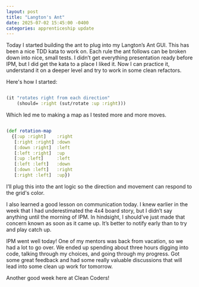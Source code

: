 ```yaml
---
layout: post
title: "Langton's Ant"
date: 2025-07-02 15:45:00 -0400
categories: apprenticeship update
---
```


Today I started building the ant to plug into my Langton’s Ant GUI. This has
been a nice TDD kata to work on. Each rule the ant follows can be broken down
into nice, small tests. I didn’t get everything presentation ready before IPM,
but I did get the kata to a place I liked it. Now I can practice it, understand
it on a deeper level and try to work in some clean refactors.

Here's how I started:

```clojure

(it "rotates right from each direction"
    (should= :right (sut/rotate :up :right)))

```

Which led me to making a map as I tested more and more moves. 

```clojure

(def rotation-map
  {[:up :right]    :right
   [:right :right] :down
   [:down :right]  :left
   [:left :right]  :up
   [:up :left]     :left
   [:left :left]   :down
   [:down :left]   :right
   [:right :left]  :up})

```

I’ll plug this into the ant logic so the direction and movement can respond to
the grid's color.

I also learned a good lesson on communication today. I knew earlier in the week
that I had underestimated the 4x4 board story, but I didn’t say anything until
the morning of IPM. In hindsight, I should’ve just made that concern known as
soon as it came up. It’s better to notify early than to try and play catch up.

IPM went well today! One of my mentors was back from vacation, so we had a lot
to go over. We ended up spending about three hours digging into code, talking
through my choices, and going through my progress. Got some great feedback and
had some really valuable discussions that will lead into some clean up work for tomorrow.

Another good week here at Clean Coders!